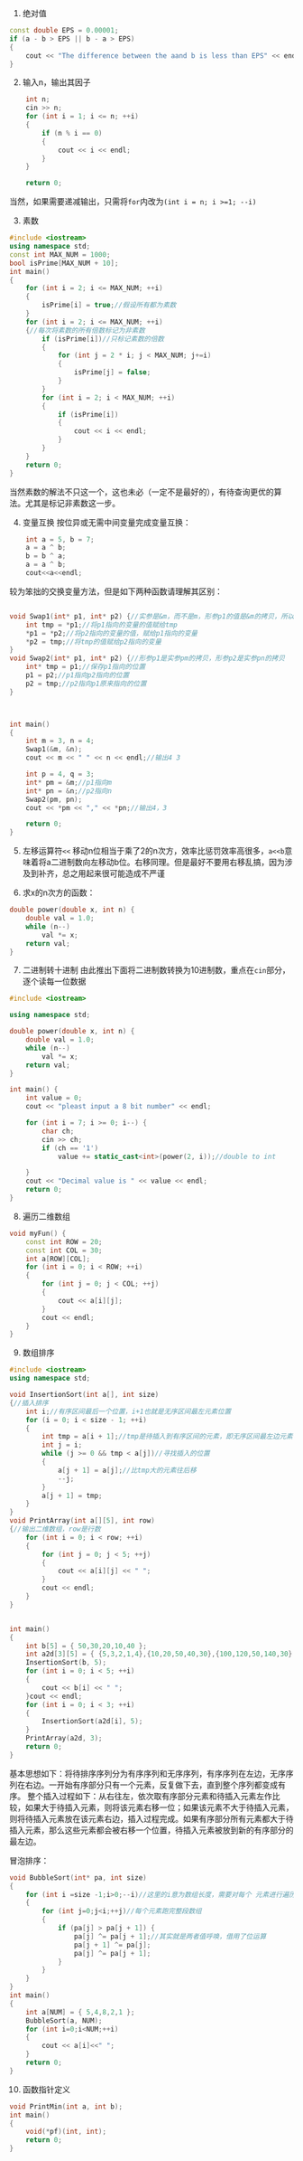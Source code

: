1. 绝对值
```cpp
const double EPS = 0.00001;
if (a - b > EPS || b - a > EPS)
{
	cout << "The difference between the aand b is less than EPS" << endl;
}
```


2. 输入n，输出其因子
```cpp
    int n;
    cin >> n;
    for (int i = 1; i <= n; ++i)
    {
        if (n % i == 0)
        {
            cout << i << endl;
        }
    }

    return 0;
```
当然，如果需要递减输出，只需将`for`内改为`(int i = n; i >=1; --i)`



3. 素数
```cpp
#include <iostream>
using namespace std;
const int MAX_NUM = 1000;
bool isPrime[MAX_NUM + 10];
int main()
{
    for (int i = 2; i <= MAX_NUM; ++i)
    {
        isPrime[i] = true;//假设所有都为素数
    }
    for (int i = 2; i <= MAX_NUM; ++i)
    {//每次将素数的所有倍数标记为非素数
        if (isPrime[i])//只标记素数的倍数
        {
            for (int j = 2 * i; j < MAX_NUM; j+=i)
            {
                isPrime[j] = false;
            }
        }
        for (int i = 2; i < MAX_NUM; ++i)
        {
            if (isPrime[i])
            {
                cout << i << endl;
            }
        }
    }
    return 0;
}
```
当然素数的解法不只这一个，这也未必（一定不是最好的），有待查询更优的算法。尤其是标记非素数这一步。


4. 变量互换
按位异或无需中间变量完成变量互换：
```cpp
    int a = 5, b = 7;
    a = a ^ b;
    b = b ^ a;
    a = a ^ b;
    cout<<a<<endl;
```


较为笨拙的交换变量方法，但是如下两种函数请理解其区别：
```cpp

void Swap1(int* p1, int* p2) {//实参是&m，而不是m，形参p1的值是&m的拷贝，所以是传值的
    int tmp = *p1;//将p1指向的变量的值赋给tmp
    *p1 = *p2;//将p2指向的变量的值，赋给p1指向的变量
    *p2 = tmp;//将tmp的值赋给p2指向的变量
}
void Swap2(int* p1, int* p2) {//形参p1是实参pm的拷贝，形参p2是实参pn的拷贝
    int* tmp = p1;//保存p1指向的位置
    p1 = p2;//p1指向p2指向的位置
    p2 = tmp;//p2指向p1原来指向的位置
}



int main()
{
    int m = 3, n = 4;
    Swap1(&m, &n);
    cout << m << " " << n << endl;//输出4 3

    int p = 4, q = 3;
    int* pm = &m;//p1指向m
    int* pn = &n;//p2指向n
    Swap2(pm, pn);
    cout << *pm << "," << *pn;//输出4，3

    return 0;
}

```


5. 左移运算符`<<`
移动n位相当于乘了2的n次方，效率比惩罚效率高很多，`a<<b`意味着将a二进制数向左移动b位。右移同理。但是最好不要用右移乱搞，因为涉及到补齐，总之用起来很可能造成不严谨



6. 求x的n次方的函数：
```cpp
double power(double x, int n) {
    double val = 1.0;
    while (n--)
        val *= x;
    return val;
}
```

7. 二进制转十进制
由此推出下面将二进制数转换为10进制数，重点在`cin`部分，逐个读每一位数据
```cpp
#include <iostream>

using namespace std;

double power(double x, int n) {
    double val = 1.0;
    while (n--)
        val *= x;
    return val;
}

int main() {
    int value = 0;
    cout << "pleast input a 8 bit number" << endl;

    for (int i = 7; i >= 0; i--) {
        char ch;
        cin >> ch;
        if (ch == '1')
            value += static_cast<int>(power(2, i));//double to int

    }
    cout << "Decimal value is " << value << endl;
    return 0;
}
```


8. 遍历二维数组
```cpp
void myFun() {
    const int ROW = 20;
    const int COL = 30;
    int a[ROW][COL];
    for (int i = 0; i < ROW; ++i)
    {
        for (int j = 0; j < COL; ++j)
        {
            cout << a[i][j];
        }
        cout << endl;
    }
}
```



9. 数组排序

```cpp
#include <iostream>
using namespace std;

void InsertionSort(int a[], int size)
{//插入排序
    int i;//有序区间最后一个位置，i+1也就是无序区间最左元素位置
    for (i = 0; i < size - 1; ++i)
    {
        int tmp = a[i + 1];//tmp是待插入到有序区间的元素，即无序区间最左边元素
        int j = i;
        while (j >= 0 && tmp < a[j])//寻找插入的位置
        {
            a[j + 1] = a[j];//比tmp大的元素往后移
            --j;
        }
        a[j + 1] = tmp;
    }
}
void PrintArray(int a[][5], int row)
{//输出二维数组，row是行数
    for (int i = 0; i < row; ++i)
    {
        for (int j = 0; j < 5; ++j)
        {
            cout << a[i][j] << " ";
        }
        cout << endl;
    }
}


int main()
{
    int b[5] = { 50,30,20,10,40 };
    int a2d[3][5] = { {5,3,2,1,4},{10,20,50,40,30},{100,120,50,140,30} };
    InsertionSort(b, 5);
    for (int i = 0; i < 5; ++i)
    {
        cout << b[i] << " ";
    }cout << endl;
    for (int i = 0; i < 3; ++i)
    {
        InsertionSort(a2d[i], 5);
    }
    PrintArray(a2d, 3);
    return 0;
}

```
基本思想如下：将待排序序列分为有序序列和无序序列，有序序列在左边，无序序列在右边。一开始有序部分只有一个元素，反复做下去，直到整个序列都变成有序。
整个插入过程如下：从右往左，依次取有序部分元素和待插入元素左作比较，如果大于待插入元素，则将该元素右移一位；如果该元素不大于待插入元素，则将待插入元素放在该元素右边，插入过程完成。如果有序部分所有元素都大于待插入元素，那么这些元素都会被右移一个位置，待插入元素被放到新的有序部分的最左边。

冒泡排序：
```cpp
void BubbleSort(int* pa, int size)
{
    for (int i =size -1;i>0;--i)//这里的i意为数组长度，需要对每个 元素进行遍历排队
    {
        for (int j=0;j<i;++j)//每个元素跑完整段数组
        {
            if (pa[j] > pa[j + 1]) {
                pa[j] ^= pa[j + 1];//其实就是两者值呼唤，借用了位运算
                pa[j + 1] ^= pa[j];
                pa[j] ^= pa[j + 1];
            }
        }
    }
}
int main()
{
    int a[NUM] = { 5,4,8,2,1 };
    BubbleSort(a, NUM);
    for (int i=0;i<NUM;++i)
    {
        cout << a[i]<<" ";
    }
    return 0;
}
```

10. 函数指针定义
```cpp
void PrintMin(int a, int b);
int main()
{
    void(*pf)(int, int);
    return 0;
}
```











































